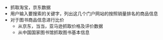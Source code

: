 * 抓取淘宝，京东数据
* 用户输入要搜索的关键字，列出这几个门户网站的按照销量排名的商品信息
* 对于图书商品信息进行比价
    * 从京东，当当，亚马逊抓取价格及评价数据
    * 从中国国家图书馆抓取图书基本信息
